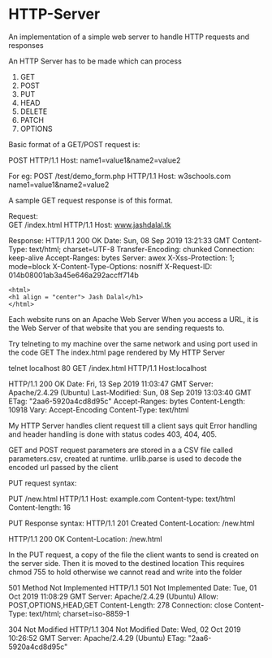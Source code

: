 # HTTP-Server
An implementation of a simple web server to handle HTTP requests and responses

An HTTP Server has to be made which can process 
1. GET
2. POST
3. PUT
4. HEAD
5. DELETE
6. PATCH
7. OPTIONS

Basic format of a GET/POST request is:
	<p>
	POST <relative path> HTTP/1.1
	Host: <hostname>
	name1=value1&name2=value2
	</p>
For eg:
	POST /test/demo_form.php HTTP/1.1
	Host: w3schools.com
	name1=value1&name2=value2
	
	
A sample GET request response is of this format.

Request:	
	GET /index.html HTTP/1.1
	Host: www.jashdalal.tk

Response:
	HTTP/1.1 200 OK
	Date: Sun, 08 Sep 2019 13:21:33 GMT
	Content-Type: text/html; charset=UTF-8
	Transfer-Encoding: chunked
	Connection: keep-alive
	Accept-Ranges: bytes
	Server: awex
	X-Xss-Protection: 1; mode=block
	X-Content-Type-Options: nosniff
	X-Request-ID: 014b08001ab3a45e646a292accff714b

	<html>
	<h1 align = "center"> Jash Dalal</h1>
	</html>

Each website runs on an Apache Web Server
When you access a URL, it is the Web Server of that website that you are sending requests to.

Try telneting to my machine over the same network and using port used in the code
GET The index.html page rendered by My HTTP Server

telnet localhost 80
GET /index.html HTTP/1.1
Host:localhost

HTTP/1.1 200 OK
Date: Fri, 13 Sep 2019 11:03:47 GMT
Server: Apache/2.4.29 (Ubuntu)
Last-Modified: Sun, 08 Sep 2019 13:03:40 GMT
ETag: "2aa6-5920a4cd8d95c"
Accept-Ranges: bytes
Content-Length: 10918
Vary: Accept-Encoding
Content-Type: text/html

<HTML PAGE index.html is rendered by Apache stored in index.html>

My HTTP Server handles client request till a client says quit
Error handling and header handling is done with status codes 403, 404, 405.

GET and POST request parameters are stored in a a CSV file called parameters.csv, created at runtime.
urllib.parse is used to decode the encoded url passed by the client


PUT request syntax:

PUT /new.html HTTP/1.1
Host: example.com
Content-type: text/html
Content-length: 16

PUT Response syntax:
HTTP/1.1 201 Created
Content-Location: /new.html

HTTP/1.1 200 OK
Content-Location: /new.html

In the PUT request, a copy of the file the client wants to send is created on the server side.
Then it is moved to the destined location
This requires chmod 755 <folder name> to hold otherwise we cannot read and write into the folder

501 Method Not Implemented
HTTP/1.1 501 Not Implemented
Date: Tue, 01 Oct 2019 11:08:29 GMT
Server: Apache/2.4.29 (Ubuntu)
Allow: POST,OPTIONS,HEAD,GET
Content-Length: 278
Connection: close
Content-Type: text/html; charset=iso-8859-1

304 Not Modified
HTTP/1.1 304 Not Modified
Date: Wed, 02 Oct 2019 10:26:52 GMT
Server: Apache/2.4.29 (Ubuntu)
ETag: "2aa6-5920a4cd8d95c"
